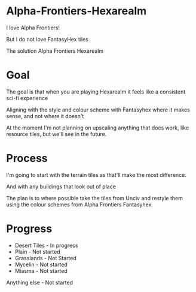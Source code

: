 # Alpha-Frontiers-Hexarealm

I love Alpha Frontiers!

But I do not love FantasyHex tiles

The solution Alpha Frontiers Hexarealm

# Goal
The goal is that when you are playing Hexarealm it feels like a consistent sci-fi experience

Aligning with the style and colour scheme with Fantasyhex where it makes sense, and not where it doesn't

At the moment I'm not planning on upscaling anything that does work, like resource tiles, but we'll see in the future.

# Process
I'm going to start with the terrain tiles as that'll make the most difference. 

And with any buildings that look out of place

The plan is to where possible take the tiles from Unciv and restyle them using the colour schemes from Alpha Frontiers Fantasyhex

# Progress 
- Desert Tiles - In progress
- Plain - Not started
- Grasslands - Not Started
- Mycelin - Not started
- Miasma - Not started

Anything else - Not started
